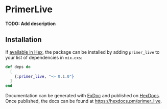 # PrimerLive

**TODO: Add description**

## Installation

If [available in Hex](https://hex.pm/docs/publish), the package can be installed
by adding `primer_live` to your list of dependencies in `mix.exs`:

```elixir
def deps do
  [
    {:primer_live, "~> 0.1.0"}
  ]
end
```

Documentation can be generated with [ExDoc](https://github.com/elixir-lang/ex_doc)
and published on [HexDocs](https://hexdocs.pm). Once published, the docs can
be found at <https://hexdocs.pm/primer_live>.

